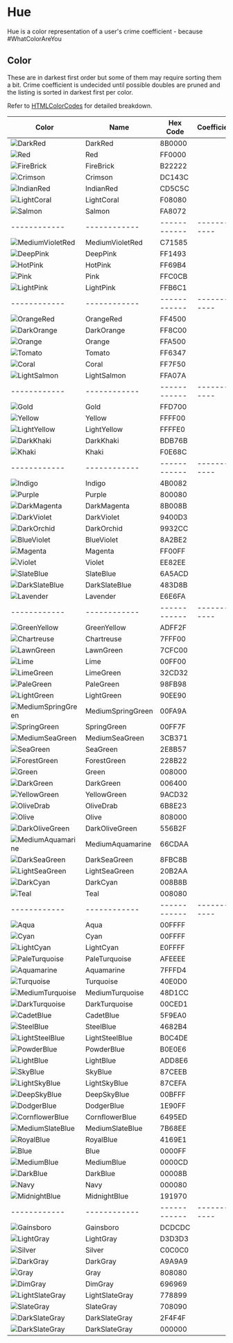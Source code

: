 # Hue

Hue is a color representation of a user's crime coefficient - because #WhatColorAreYou

## Color
These are in darkest first order but some of them may require sorting them a bit. 
Crime coefficient is undecided until possible doubles are pruned and the listing is sorted in darkest first per color. 


Refer to [HTMLColorCodes](https://htmlcolorcodes.com/color-names/) for detailed breakdown.

| Color  | Name  | Hex Code | Coefficient |
| ------------ | ------------ | ------------ | ------------ |
| ![DarkRed](https://img.shields.io/static/v1?label=&message=DarkRed&color=8B0000&style=for-the-badge)  | DarkRed | 8B0000 |  |
| ![Red](https://img.shields.io/static/v1?label=&message=Red&color=FF0000&style=for-the-badge)  | Red | FF0000 |  |
| ![FireBrick](https://img.shields.io/static/v1?label=&message=FireBrick&color=B22222&style=for-the-badge)  | FireBrick | B22222 |  |
| ![Crimson](https://img.shields.io/static/v1?label=&message=Crimson&color=DC143C&style=for-the-badge)  | Crimson | DC143C |  |
| ![IndianRed](https://img.shields.io/static/v1?label=&message=IndianRed&color=CD5C5C&style=for-the-badge)  | IndianRed | CD5C5C |  |
| ![LightCoral](https://img.shields.io/static/v1?label=&message=LightCoral&color=F08080&style=for-the-badge)  | LightCoral | F08080 |  |
| ![Salmon](https://img.shields.io/static/v1?label=&message=Salmon&color=FA8072&style=for-the-badge)  | Salmon | FA8072 |  |
| ------------ | ------------ | ------------ | ------------ |
| ![MediumVioletRed](https://img.shields.io/static/v1?label=&message=MediumVioletRed&color=C71585&style=for-the-badge)  | MediumVioletRed | C71585 |  |
| ![DeepPink](https://img.shields.io/static/v1?label=&message=DeepPink&color=FF1493&style=for-the-badge)  | DeepPink | FF1493 |  |
| ![HotPink](https://img.shields.io/static/v1?label=&message=HotPink&color=FF69B4&style=for-the-badge)  | HotPink | FF69B4 |  |
| ![Pink](https://img.shields.io/static/v1?label=&message=Pink&color=FFC0CB&style=for-the-badge)  | Pink | FFC0CB |  |
| ![LightPink](https://img.shields.io/static/v1?label=&message=LightPink&color=FFB6C1&style=for-the-badge)  | LightPink | FFB6C1 |  |
| ------------ | ------------ | ------------ | ------------ |
| ![OrangeRed](https://img.shields.io/static/v1?label=&message=OrangeRed&color=FF4500&style=for-the-badge)  | OrangeRed | FF4500 |  |
| ![DarkOrange](https://img.shields.io/static/v1?label=&message=DarkOrange&color=FF8C00&style=for-the-badge)  | DarkOrange | FF8C00 |  |
| ![Orange](https://img.shields.io/static/v1?label=&message=Orange&color=FFA500&style=for-the-badge)  | Orange | FFA500 |  |
| ![Tomato](https://img.shields.io/static/v1?label=&message=Tomato&color=FF6347&style=for-the-badge)  | Tomato | FF6347 |  |
| ![Coral](https://img.shields.io/static/v1?label=&message=Coral&color=FF7F50&style=for-the-badge)  | Coral | FF7F50 |  |
| ![LightSalmon](https://img.shields.io/static/v1?label=&message=LightSalmon&color=FFA07A&style=for-the-badge)  | LightSalmon | FFA07A |  |
| ------------ | ------------ | ------------ | ------------ |
| ![Gold](https://img.shields.io/static/v1?label=&message=Gold&color=FFD700&style=for-the-badge)  | Gold | FFD700 |  |
| ![Yellow](https://img.shields.io/static/v1?label=&message=Yellow&color=FFFF00&style=for-the-badge)  | Yellow | FFFF00 |  |
| ![LightYellow](https://img.shields.io/static/v1?label=&message=LightYellow&color=FFFFE0&style=for-the-badge)  | LightYellow | FFFFE0 |  |
| ![DarkKhaki](https://img.shields.io/static/v1?label=&message=DarkKhaki&color=BDB76B&style=for-the-badge)  | DarkKhaki | BDB76B |  |
| ![Khaki](https://img.shields.io/static/v1?label=&message=Khaki&color=F0E68C&style=for-the-badge)  | Khaki | F0E68C |  |
| ------------ | ------------ | ------------ | ------------ |
| ![Indigo](https://img.shields.io/static/v1?label=&message=Indigo&color=4B0082&style=for-the-badge)  | Indigo | 4B0082 |  |
| ![Purple](https://img.shields.io/static/v1?label=&message=Purple&color=800080&style=for-the-badge)  | Purple | 800080 |  |
| ![DarkMagenta](https://img.shields.io/static/v1?label=&message=DarkMagenta&color=8B008B&style=for-the-badge)  | DarkMagenta | 8B008B |  |
| ![DarkViolet](https://img.shields.io/static/v1?label=&message=DarkViolet&color=9400D3&style=for-the-badge)  | DarkViolet | 9400D3 |  |
| ![DarkOrchid](https://img.shields.io/static/v1?label=&message=DarkOrchid&color=9932CC&style=for-the-badge)  | DarkOrchid | 9932CC |  |
| ![BlueViolet](https://img.shields.io/static/v1?label=&message=BlueViolet&color=8A2BE2&style=for-the-badge)  | BlueViolet | 8A2BE2 |  |
| ![Magenta](https://img.shields.io/static/v1?label=&message=Magenta&color=FF00FF&style=for-the-badge)  | Magenta | FF00FF |  |
| ![Violet](https://img.shields.io/static/v1?label=&message=Violet&color=EE82EE&style=for-the-badge)  | Violet | EE82EE |  |
| ![SlateBlue](https://img.shields.io/static/v1?label=&message=SlateBlue&color=6A5ACD&style=for-the-badge)  | SlateBlue | 6A5ACD |  |
| ![DarkSlateBlue](https://img.shields.io/static/v1?label=&message=DarkSlateBlue&color=483D8B&style=for-the-badge)  | DarkSlateBlue | 483D8B |  |
| ![Lavender](https://img.shields.io/static/v1?label=&message=Lavender&color=E6E6FA&style=for-the-badge)  | Lavender | E6E6FA |  |
| ------------ | ------------ | ------------ | ------------ |
| ![GreenYellow](https://img.shields.io/static/v1?label=&message=GreenYellow&color=ADFF2F&style=for-the-badge)  | GreenYellow | ADFF2F |  |
| ![Chartreuse](https://img.shields.io/static/v1?label=&message=Chartreuse&color=7FFF00&style=for-the-badge)  | Chartreuse | 7FFF00 |  |
| ![LawnGreen](https://img.shields.io/static/v1?label=&message=LawnGreen&color=7CFC00&style=for-the-badge)  | LawnGreen | 7CFC00 |  |
| ![Lime](https://img.shields.io/static/v1?label=&message=Lime&color=00FF00&style=for-the-badge)  | Lime | 00FF00 |  |
| ![LimeGreen](https://img.shields.io/static/v1?label=&message=LimeGreen&color=32CD32&style=for-the-badge)  | LimeGreen | 32CD32 |  |
| ![PaleGreen](https://img.shields.io/static/v1?label=&message=PaleGreen&color=98FB98&style=for-the-badge)  | PaleGreen | 98FB98 |  |
| ![LightGreen](https://img.shields.io/static/v1?label=&message=LightGreen&color=90EE90&style=for-the-badge)  | LightGreen | 90EE90 |  |
| ![MediumSpringGreen](https://img.shields.io/static/v1?label=&message=MediumSpringGreen&color=00FA9A&style=for-the-badge)  | MediumSpringGreen | 00FA9A |  |
| ![SpringGreen](https://img.shields.io/static/v1?label=&message=SpringGreen&color=00FF7F&style=for-the-badge)  | SpringGreen | 00FF7F |  |
| ![MediumSeaGreen](https://img.shields.io/static/v1?label=&message=MediumSeaGreen&color=3CB371&style=for-the-badge)  | MediumSeaGreen | 3CB371 |  |
| ![SeaGreen](https://img.shields.io/static/v1?label=&message=SeaGreen&color=2E8B57&style=for-the-badge)  | SeaGreen | 2E8B57 |  |
| ![ForestGreen](https://img.shields.io/static/v1?label=&message=ForestGreen&color=228B22&style=for-the-badge)  | ForestGreen | 228B22 |  |
| ![Green](https://img.shields.io/static/v1?label=&message=Green&color=008000&style=for-the-badge)  | Green | 008000 |  |
| ![DarkGreen](https://img.shields.io/static/v1?label=&message=DarkGreen&color=006400&style=for-the-badge)  | DarkGreen | 006400 |  |
| ![YellowGreen](https://img.shields.io/static/v1?label=&message=YellowGreen&color=9ACD32&style=for-the-badge)  | YellowGreen | 9ACD32 |  |
| ![OliveDrab](https://img.shields.io/static/v1?label=&message=OliveDrab&color=6B8E23&style=for-the-badge)  | OliveDrab | 6B8E23 |  |
| ![Olive](https://img.shields.io/static/v1?label=&message=Olive&color=808000&style=for-the-badge)  | Olive | 808000 |  |
| ![DarkOliveGreen](https://img.shields.io/static/v1?label=&message=DarkOliveGreen&color=556B2F&style=for-the-badge)  | DarkOliveGreen | 556B2F |  |
| ![MediumAquamarine](https://img.shields.io/static/v1?label=&message=MediumAquamarine&color=66CDAA&style=for-the-badge)  | MediumAquamarine | 66CDAA |  |
| ![DarkSeaGreen](https://img.shields.io/static/v1?label=&message=DarkSeaGreen&color=8FBC8B&style=for-the-badge)  | DarkSeaGreen | 8FBC8B |  |
| ![LightSeaGreen](https://img.shields.io/static/v1?label=&message=LightSeaGreen&color=20B2AA&style=for-the-badge)  | LightSeaGreen | 20B2AA |  |
| ![DarkCyan](https://img.shields.io/static/v1?label=&message=DarkCyan&color=008B8B&style=for-the-badge)  | DarkCyan | 008B8B |  |
| ![Teal](https://img.shields.io/static/v1?label=&message=Teal&color=008080&style=for-the-badge)  | Teal | 008080 |  |
| ------------ | ------------ | ------------ | ------------ |
| ![Aqua](https://img.shields.io/static/v1?label=&message=Aqua&color=00FFFF&style=for-the-badge)  | Aqua | 00FFFF |  |
| ![Cyan](https://img.shields.io/static/v1?label=&message=Cyan&color=00FFFF&style=for-the-badge)  | Cyan | 00FFFF |  |
| ![LightCyan](https://img.shields.io/static/v1?label=&message=LightCyan&color=E0FFFF&style=for-the-badge)  | LightCyan | E0FFFF |  |
| ![PaleTurquoise](https://img.shields.io/static/v1?label=&message=PaleTurquoise&color=AFEEEE&style=for-the-badge)  | PaleTurquoise | AFEEEE |  |
| ![Aquamarine](https://img.shields.io/static/v1?label=&message=Aquamarine&color=7FFFD4&style=for-the-badge)  | Aquamarine | 7FFFD4 |  |
| ![Turquoise](https://img.shields.io/static/v1?label=&message=Turquoise&color=40E0D0&style=for-the-badge)  | Turquoise | 40E0D0 |  |
| ![MediumTurquoise](https://img.shields.io/static/v1?label=&message=MediumTurquoise&color=48D1CC&style=for-the-badge)  | MediumTurquoise | 48D1CC |  |
| ![DarkTurquoise](https://img.shields.io/static/v1?label=&message=DarkTurquoise&color=00CED1&style=for-the-badge)  | DarkTurquoise | 00CED1 |  |
| ![CadetBlue](https://img.shields.io/static/v1?label=&message=CadetBlue&color=5F9EA0&style=for-the-badge)  | CadetBlue | 5F9EA0 |  |
| ![SteelBlue](https://img.shields.io/static/v1?label=&message=SteelBlue&color=4682B4&style=for-the-badge)  | SteelBlue | 4682B4 |  |
| ![LightSteelBlue](https://img.shields.io/static/v1?label=&message=LightSteelBlue&color=B0C4DE&style=for-the-badge)  | LightSteelBlue | B0C4DE |  |
| ![PowderBlue](https://img.shields.io/static/v1?label=&message=PowderBlue&color=B0E0E6&style=for-the-badge)  | PowderBlue | B0E0E6 |  |
| ![LightBlue](https://img.shields.io/static/v1?label=&message=LightBlue&color=ADD8E6&style=for-the-badge)  | LightBlue | ADD8E6 |  |
| ![SkyBlue](https://img.shields.io/static/v1?label=&message=SkyBlue&color=87CEEB&style=for-the-badge)  | SkyBlue | 87CEEB |  |
| ![LightSkyBlue](https://img.shields.io/static/v1?label=&message=LightSkyBlue&color=87CEFA&style=for-the-badge)  | LightSkyBlue | 87CEFA |  |
| ![DeepSkyBlue](https://img.shields.io/static/v1?label=&message=DeepSkyBlue&color=00BFFF&style=for-the-badge)  | DeepSkyBlue | 00BFFF |  |
| ![DodgerBlue](https://img.shields.io/static/v1?label=&message=DodgerBlue&color=1E90FF&style=for-the-badge)  | DodgerBlue | 1E90FF |  |
| ![CornflowerBlue](https://img.shields.io/static/v1?label=&message=CornflowerBlue&color=6495ED&style=for-the-badge)  | CornflowerBlue | 6495ED |  |
| ![MediumSlateBlue](https://img.shields.io/static/v1?label=&message=MediumSlateBlue&color=7B68EE&style=for-the-badge)  | MediumSlateBlue | 7B68EE |  |
| ![RoyalBlue](https://img.shields.io/static/v1?label=&message=RoyalBlue&color=4169E1&style=for-the-badge)  | RoyalBlue | 4169E1 |  |
| ![Blue](https://img.shields.io/static/v1?label=&message=Blue&color=0000FF&style=for-the-badge)  | Blue | 0000FF |  |
| ![MediumBlue](https://img.shields.io/static/v1?label=&message=MediumBlue&color=0000CD&style=for-the-badge)  | MediumBlue | 0000CD |  |
| ![DarkBlue](https://img.shields.io/static/v1?label=&message=DarkBlue&color=00008B&style=for-the-badge)  | DarkBlue | 00008B |  |
| ![Navy](https://img.shields.io/static/v1?label=&message=Navy&color=000080&style=for-the-badge)  | Navy | 000080 |  |
| ![MidnightBlue](https://img.shields.io/static/v1?label=&message=MidnightBlue&color=191970&style=for-the-badge)  | MidnightBlue | 191970 |  |
| ------------ | ------------ | ------------ | ------------ |
| ![Gainsboro](https://img.shields.io/static/v1?label=&message=Gainsboro&color=DCDCDC&style=for-the-badge)  | Gainsboro | DCDCDC |  |
| ![LightGray](https://img.shields.io/static/v1?label=&message=LightGray&color=D3D3D3&style=for-the-badge)  | LightGray | D3D3D3 |  |
| ![Silver](https://img.shields.io/static/v1?label=&message=Silver&color=C0C0C0&style=for-the-badge)  | Silver | C0C0C0 |  |
| ![DarkGray](https://img.shields.io/static/v1?label=&message=DarkGray&color=A9A9A9&style=for-the-badge)  | DarkGray | A9A9A9 |  |
| ![Gray](https://img.shields.io/static/v1?label=&message=Gray&color=808080&style=for-the-badge)  | Gray | 808080 |  |
| ![DimGray](https://img.shields.io/static/v1?label=&message=DimGray&color=696969&style=for-the-badge)  | DimGray | 696969 |  |
| ![LightSlateGray](https://img.shields.io/static/v1?label=&message=LightSlateGray&color=778899&style=for-the-badge)  | LightSlateGray | 778899 |  |
| ![SlateGray](https://img.shields.io/static/v1?label=&message=SlateGray&color=708090&style=for-the-badge)  | SlateGray | 708090 |  |
| ![DarkSlateGray](https://img.shields.io/static/v1?label=&message=DarkSlateGray&color=2F4F4F&style=for-the-badge)  | DarkSlateGray | 2F4F4F |  |
| ![DarkSlateGray](https://img.shields.io/static/v1?label=&message=BlackBlack&color=000000&style=for-the-badge)  | DarkSlateGray | 000000 |  |
